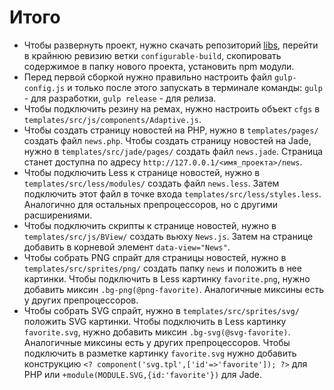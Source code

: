 # Итого

- Чтобы развернуть проект, нужно скачать репозиторий [libs](http://hg.turbodevelopers.com/turbo/libs), перейти в крайнюю ревизию ветки `configurable-build`, скопировать содержимое в папку нового проекта, установить npm модули.
- Перед первой сборкой нужно правильно настроить файл `gulp-config.js` и только после этого запускать в терминале команды: `gulp` - для разработки, `gulp release` - для релиза.
- Чтобы подключить резину на ремах, нужно настроить объект `cfgs` в `templates/src/js/components/Adaptive.js`.
- Чтобы создать страницу новостей на PHP, нужно в `templates/pages/` создать файл `news.php`. Чтобы создать страницу новостей на Jade, нужно в `templates/src/jade/pages/` создать файл `news.jade`. Страница станет доступна по адресу `http://127.0.0.1/<имя_проекта>/news`.
- Чтобы подключить Less к странице новостей, нужно в `templates/src/less/modules/` создать файл `news.less`. Затем подключить этот файл в точке входа `templates/src/less/styles.less`. Аналогично для остальных препроцессоров, но с другими расширениями.
- Чтобы подключить скрипты к странице новостей, нужно в `templates/src/js/BView/` создать вьюху `News.js`. Затем на странице добавить в корневой элемент `data-view="News"`.
- Чтобы собрать PNG спрайт для страницы новостей, нужно в `templates/src/sprites/png/` создать папку `news` и положить в нее картинки. Чтобы подключить в Less картинку `favorite.png`, нужно добавить миксин `.bg-png(@png-favorite)`. Аналогичные миксины есть у других препроцессоров.
- Чтобы собрать SVG спрайт, нужно в `templates/src/sprites/svg/` положить SVG картинки. Чтобы подключить в Less картинку `favorite.svg`, нужно добавить миксин `.bg-svg(@svg-favorite)`. Аналогичные миксины есть у других препроцессоров. Чтобы подключить в разметке картинку `favorite.svg` нужно добавить конструкцию `<? component('svg.tpl',['id'=>'favorite']); ?>` для PHP или `+module(MODULE.SVG,{id:'favorite'})` для Jade.
